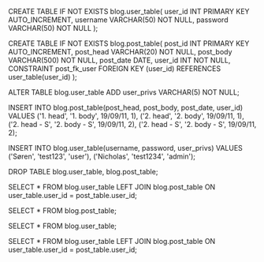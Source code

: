 CREATE TABLE IF NOT EXISTS blog.user_table(
user_id INT PRIMARY KEY AUTO_INCREMENT,
username VARCHAR(50) NOT NULL,
password VARCHAR(50) NOT NULL
);

CREATE TABLE IF NOT EXISTS blog.post_table(
post_id INT PRIMARY KEY AUTO_INCREMENT,
post_head VARCHAR(20) NOT NULL,
post_body VARCHAR(500) NOT NULL,
post_date DATE,
user_id INT NOT NULL,
CONSTRAINT post_fk_user FOREIGN KEY (user_id)
REFERENCES user_table(user_id)
);


ALTER TABLE blog.user_table
ADD user_privs VARCHAR(5) NOT NULL;

INSERT INTO blog.post_table(post_head, post_body, post_date, user_id)
VALUES
('1. head', '1. body', 19/09/11, 1),
('2. head', '2. body', 19/09/11, 1),
('2. head - S', '2. body - S', 19/09/11, 2),
('2. head - S', '2. body - S', 19/09/11, 2);




INSERT INTO blog.user_table(username, password, user_privs)
VALUES
('Søren', 'test123', 'user'),
('Nicholas', 'test1234', 'admin');





DROP TABLE blog.user_table, blog.post_table;



SELECT * FROM blog.user_table LEFT JOIN blog.post_table ON user_table.user_id = post_table.user_id;

SELECT * FROM blog.post_table;

SELECT * FROM blog.user_table;

SELECT * FROM blog.user_table LEFT JOIN blog.post_table ON user_table.user_id = post_table.user_id;
